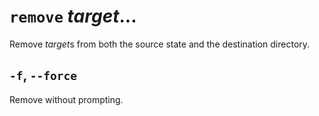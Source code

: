 # `remove` *target*...

Remove *target*s from both the source state and the destination directory.

## `-f`, `--force`

Remove without prompting.
